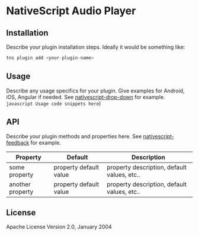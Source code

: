 # NativeScript Audio Player

## Installation

Describe your plugin installation steps. Ideally it would be something like:

```javascript
tns plugin add <your-plugin-name>
```

## Usage

Describe any usage specifics for your plugin. Give examples for Android, iOS, Angular if needed. See [nativescript-drop-down](https://www.npmjs.com/package/nativescript-drop-down) for example.
`javascript Usage code snippets here`)

## API

Describe your plugin methods and properties here. See [nativescript-feedback](https://github.com/EddyVerbruggen/nativescript-feedback) for example.

| Property         | Default                | Description                                 |
| ---------------- | ---------------------- | ------------------------------------------- |
| some property    | property default value | property description, default values, etc.. |
| another property | property default value | property description, default values, etc.. |

## License

Apache License Version 2.0, January 2004
